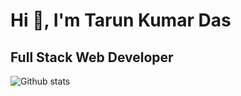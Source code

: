 # Hi 👋, I'm Tarun Kumar Das
## Full Stack Web Developer


<!--
**Tarun-Das-au8/Tarun-Das-au8** is a ✨ _special_ ✨ repository because its `README.md` (this file) appears on your GitHub profile.

- 🔭 I’m currently working on : Capstone Project
- 🌱 I’m currently learning : Advance JavaScript Concepts
- 📫 How to reach me: 
- 😄 Pronouns: ...
- ⚡ Fun fact: ...
-->

![Github stats](https://github-readme-stats.vercel.app/api?username=Tarun-Das-au8)
